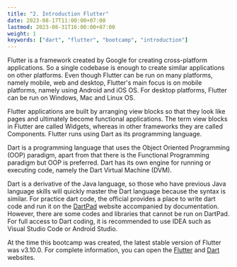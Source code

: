 ```yaml
---
title: "2. Introduction Flutter"
date: 2023-08-17T11:00:00+07:00
lastmod: 2023-08-31T16:00:00+07:00
weight: 1
keywords: ["dart", "flutter", "bootcamp", "introduction"]
---
```


Flutter is a framework created by Google for creating cross-platform applications. So a single codebase is enough to create similar applications on other platforms. Even though Flutter can be run on many platforms, namely mobile, web and desktop, Flutter's main focus is on mobile platforms, namely using Android and iOS OS. For desktop platforms, Flutter can be run on Windows, Mac and Linux OS.

Flutter applications are built by arranging view blocks so that they look like pages and ultimately become functional applications. The term view blocks in Flutter are called Widgets, whereas in other frameworks they are called Components. Flutter runs using Dart as its programming language.

Dart is a programming language that uses the Object Oriented Programming (OOP) paradigm, apart from that there is the Functional Programming paradigm but OOP is preferred. Dart has its own engine for running or executing code, namely the Dart Virtual Machine (DVM).

Dart is a derivative of the Java language, so those who have previous Java language skills will quickly master the Dart language because the syntax is similar. For practice dart code, the official provides a place to write dart code and run it on the [DartPad](https://dartpad.dev/?) website accompanied by documentation. However, there are some codes and libraries that cannot be run on DartPad. For full access to Dart coding, it is recommended to use IDEA such as Visual Studio Code or Android Studio.

At the time this bootcamp was created, the latest stable version of Flutter was v3.10.0. For complete information, you can open the [Flutter](https://flutter.dev/) and [Dart](https://dart.dev/) websites.

<br>
